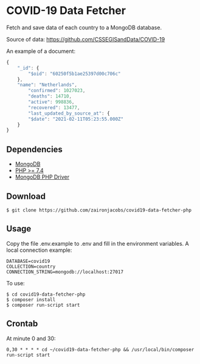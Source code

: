 COVID-19 Data Fetcher
=================

Fetch and save data of each country to a MongoDB database. 

Source of data: https://github.com/CSSEGISandData/COVID-19

An example of a document:

```javascript
{
    "_id": {
        "$oid": "60250f5b1ae25397d00c706c"
    },
    "name": "Netherlands",
        "confirmed": 1027023,
        "deaths": 14710,
        "active": 998836,
        "recovered": 13477,
        "last_updated_by_source_at": {
        "$date": "2021-02-11T05:23:55.000Z"
    }
}
```

## Dependencies
- [MongoDB](https://www.mongodb.com/)
- [PHP >= 7.4](https://www.php.net/downloads.php)
- [MongoDB PHP Driver](https://pecl.php.net/package/mongodb)

## Download
```console
$ git clone https://github.com/zaironjacobs/covid19-data-fetcher-php
```

## Usage

Copy the file .env.example to .env and fill in the environment variables.
A local connection example:
```
DATABASE=covid19
COLLECTION=country
CONNECTION_STRING=mongodb://localhost:27017
```

To use:
```console
$ cd covid19-data-fetcher-php
$ composer install
$ composer run-script start
```

## Crontab
At minute 0 and 30:

```
0,30 * * * * cd ~/covid19-data-fetcher-php && /usr/local/bin/composer run-script start
```

